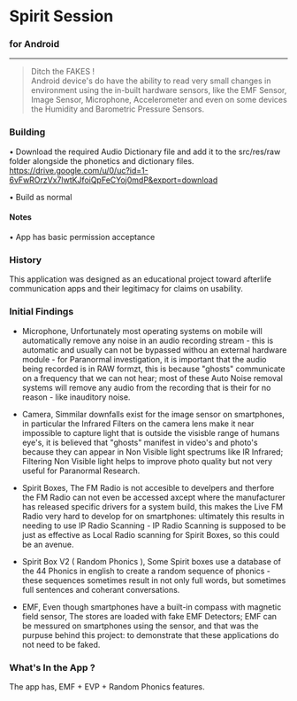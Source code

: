 # Spirit Session
### for Android  
---   

> Ditch the FAKES !       
>  Android device's do have the ability to read very small changes in environment using the in-built hardware sensors, like the EMF Sensor, Image Sensor, Microphone, Accelerometer and even on some devices the Humidity and Barometric Pressure Sensors. 

### Building   
• Download the required Audio Dictionary file and add it to the src/res/raw folder alongside the phonetics and dictionary files.    
https://drive.google.com/u/0/uc?id=1-6vFwROrzVx7lwtKJfoiQpFeCYoj0mdP&export=download
    
• Build as normal   
 
#### Notes     
• App has basic permission acceptance

### History
This application was designed as an educational project toward afterlife communication apps and their legitimacy for claims on usability.
   
### Initial Findings    
- Microphone, Unfortunately most operating systems on mobile will automatically remove any noise in an audio recording stream - this is automatic and usually can not be bypassed withou an external hardware module - for Paranormal investigation, it is important that the audio being recorded is in RAW formzt, this is because "ghosts" communicate on a frequency that we can not hear; most of these Auto Noise removal systems will remove any audio from the recording that is their for no reason - like inauditory noise.      

- Camera, Simmilar downfalls exist for the image sensor on smartphones, in particular the Infrared Filters on the camera lens make it near impossible to capture light that is outside the visisble range of humans eye's, it is believed that "ghosts" manifest in video's and photo's because they can appear in Non Visible light spectrums like IR Infrared; Filtering Non Visible light helps to improve photo quality but not very useful for Paranormal Research.      

- Spirit Boxes, The FM Radio is not accesible to develpers and therfore the FM Radio can not even be accessed axcept where the manufacturer has released specific drivers for a system build, this makes the Live FM Radio very hard to develop for on smartphones: ultimately this results in needing to use IP Radio Scanning - IP Radio Scanning is supposed to be just as effective as Local Radio scanning for Spirit Boxes, so this could be an avenue.      

- Spirit Box V2 ( Random Phonics ), Some Spirit boxes use a database of the 44 Phonics in english to create a random sequence of phonics - these sequences sometimes result in not only full words, but sometimes full sentences and coherant conversations.

- EMF, Even though smartphones have a built-in compass with magnetic field sensor, The stores are loaded with fake EMF Detectors; EMF can be messured on smartphones using the sensor, and that was the purpuse behind this project: to demonstrate that these applications do not need to be faked.

### What's In the App ?   
The app has, EMF + EVP + Random Phonics features.

 



